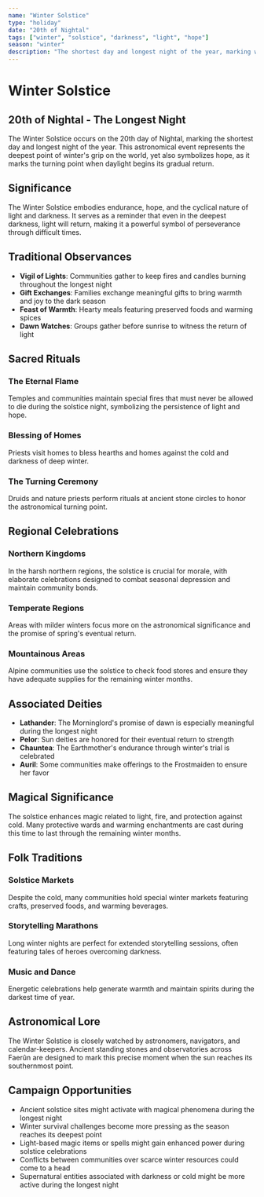 ```yaml
---
name: "Winter Solstice"
type: "holiday"
date: "20th of Nightal"
tags: ["winter", "solstice", "darkness", "light", "hope"]
season: "winter"
description: "The shortest day and longest night of the year, marking winter's deepest point and the promise of returning light."
---
```


# Winter Solstice

## 20th of Nightal - The Longest Night

The Winter Solstice occurs on the 20th day of Nightal, marking the shortest day and longest night of the year. This astronomical event represents the deepest point of winter's grip on the world, yet also symbolizes hope, as it marks the turning point when daylight begins its gradual return.

## Significance

The Winter Solstice embodies endurance, hope, and the cyclical nature of light and darkness. It serves as a reminder that even in the deepest darkness, light will return, making it a powerful symbol of perseverance through difficult times.

## Traditional Observances

- **Vigil of Lights**: Communities gather to keep fires and candles burning throughout the longest night
- **Gift Exchanges**: Families exchange meaningful gifts to bring warmth and joy to the dark season
- **Feast of Warmth**: Hearty meals featuring preserved foods and warming spices
- **Dawn Watches**: Groups gather before sunrise to witness the return of light

## Sacred Rituals

### The Eternal Flame

Temples and communities maintain special fires that must never be allowed to die during the solstice night, symbolizing the persistence of light and hope.

### Blessing of Homes

Priests visit homes to bless hearths and homes against the cold and darkness of deep winter.

### The Turning Ceremony

Druids and nature priests perform rituals at ancient stone circles to honor the astronomical turning point.

## Regional Celebrations

### Northern Kingdoms

In the harsh northern regions, the solstice is crucial for morale, with elaborate celebrations designed to combat seasonal depression and maintain community bonds.

### Temperate Regions

Areas with milder winters focus more on the astronomical significance and the promise of spring's eventual return.

### Mountainous Areas

Alpine communities use the solstice to check food stores and ensure they have adequate supplies for the remaining winter months.

## Associated Deities

- **Lathander**: The Morninglord's promise of dawn is especially meaningful during the longest night
- **Pelor**: Sun deities are honored for their eventual return to strength
- **Chauntea**: The Earthmother's endurance through winter's trial is celebrated
- **Auril**: Some communities make offerings to the Frostmaiden to ensure her favor

## Magical Significance

The solstice enhances magic related to light, fire, and protection against cold. Many protective wards and warming enchantments are cast during this time to last through the remaining winter months.

## Folk Traditions

### Solstice Markets

Despite the cold, many communities hold special winter markets featuring crafts, preserved foods, and warming beverages.

### Storytelling Marathons

Long winter nights are perfect for extended storytelling sessions, often featuring tales of heroes overcoming darkness.

### Music and Dance

Energetic celebrations help generate warmth and maintain spirits during the darkest time of year.

## Astronomical Lore

The Winter Solstice is closely watched by astronomers, navigators, and calendar-keepers. Ancient standing stones and observatories across Faerûn are designed to mark this precise moment when the sun reaches its southernmost point.

## Campaign Opportunities

- Ancient solstice sites might activate with magical phenomena during the longest night
- Winter survival challenges become more pressing as the season reaches its deepest point
- Light-based magic items or spells might gain enhanced power during solstice celebrations
- Conflicts between communities over scarce winter resources could come to a head
- Supernatural entities associated with darkness or cold might be more active during the longest night

